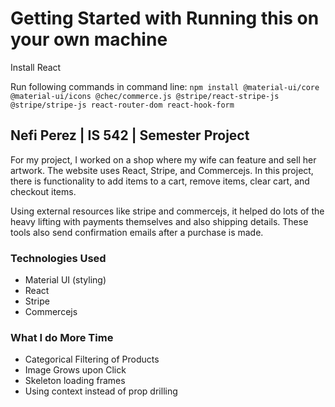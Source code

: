 # Getting Started with Running this on your own machine

Install React

Run following commands in command line:
`npm install @material-ui/core @material-ui/icons @chec/commerce.js @stripe/react-stripe-js @stripe/stripe-js react-router-dom react-hook-form`

## Nefi Perez | IS 542 | Semester Project 

For my project, I worked on a shop where my wife can feature and sell her artwork. The website uses React, Stripe, and Commercejs. In this project, there is functionality to add items to a cart, remove items, clear cart, and checkout items. 

Using external resources like stripe and commercejs, it helped do lots of the heavy lifting with payments themselves and also shipping details. These tools also send confirmation emails after a purchase is made. 

### Technologies Used
* Material UI (styling)
* React
* Stripe
* Commercejs

### What I do More Time 
* Categorical Filtering of Products
* Image Grows upon Click
* Skeleton loading frames
* Using context instead of prop drilling
